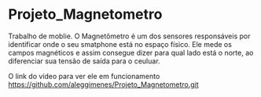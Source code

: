# Projeto_Magnetometro
Trabalho de moblie.
O Magnetômetro é um dos sensores responsáveis por identificar onde o seu smatphone está no espaço físico.
Ele mede os campos magnéticos e assim consegue dizer para qual lado está o norte, ao diferenciar sua tensão de saída para o ceuluar.

O link do vídeo para ver ele em funcionamento
https://github.com/aleggimenes/Projeto_Magnetometro.git
